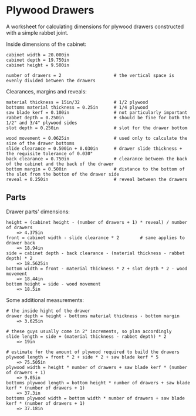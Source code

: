 # Plywood Drawers

A worksheet for calculating dimensions for plywood drawers constructed with a simple rabbet joint.

Inside dimensions of the cabinet:

    cabinet width = 20.000in
    cabinet depth = 19.750in
    cabinet height = 9.500in
    
    number of drawers = 2                    # the vertical space is evenly divided between the drawers

Clearances, margins and reveals:

    material thickness = 15in/32             # 1/2 plywood
    bottoms material thickness = 0.25in      # 1/4 plywood
    saw blade kerf = 0.100in                 # not particularly important
    rabbet depth = 0.250in                   # should be fine for both the 1/2" and 3/4" plywood sides
    slot depth = 0.250in                     # slot for the drawer bottom
    
    wood movement = 0.0625in                 # used only to calculate the size of the drawer bottoms
    slide clearance = 0.500in + 0.030in      # drawer slide thickness + the requisite tolerance of 0.030"
    back clearance = 0.750in                 # clearance between the back of the cabinet and the back of the drawer
    bottom margin = 0.500in                  # distance to the bottom of the slot from the bottom of the drawer side
    reveal = 0.250in                         # reveal between the drawers
        
## Parts

Drawer parts' dimensions:

    height = (cabinet height - (number of drawers + 1) * reveal) / number of drawers
        => 4.375in
    front = cabinet width - slide clearance * 2        # same applies to drawer back
        => 18.94in
    side = cabinet depth - back clearance - (material thickness - rabbet depth) * 2
        => 18.5625in
    bottom width = front - material thickness * 2 + slot depth * 2 - wood movement
        => 18.44in
    bottom height = side - wood movement
        => 18.5in

Some additional measurements:
    
    # the inside hight of the drawer
    drawer depth = height - bottoms material thickness - bottom margin
        => 3.625in

    # these guys usually come in 2" increments, so plan accordingly
    slide length = side + (material thickness - rabbet depth) * 2
        => 19in

    # estimate for the amount of plywood required to build the drawers
    plywood length = front * 2 + side * 2 + saw blade kerf * 5
        => 75.505in
    plywood width = height * number of drawers + saw blade kerf * (number of drawers + 1)
        => 9.05in
    bottoms plywood length = bottom height * number of drawers + saw blade kerf * (number of drawers + 1)
        => 37.3in
    bottoms plywood width = bottom width * number of drawers + saw blade kerf * (number of drawers + 1)
        => 37.18in
